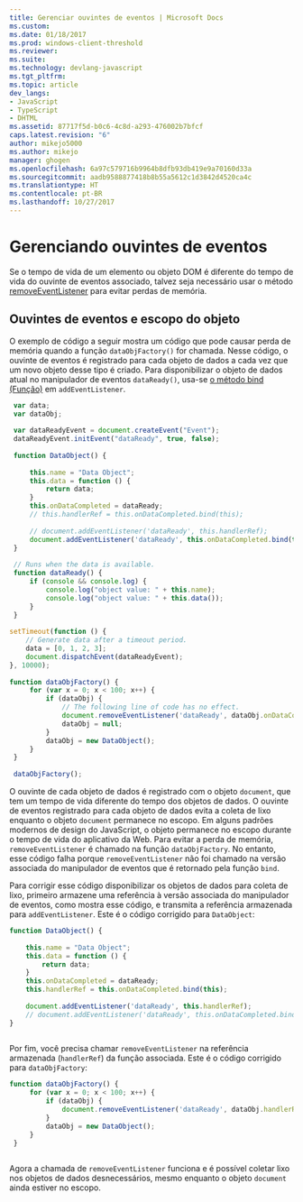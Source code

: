 ```yaml
---
title: Gerenciar ouvintes de eventos | Microsoft Docs
ms.custom: 
ms.date: 01/18/2017
ms.prod: windows-client-threshold
ms.reviewer: 
ms.suite: 
ms.technology: devlang-javascript
ms.tgt_pltfrm: 
ms.topic: article
dev_langs:
- JavaScript
- TypeScript
- DHTML
ms.assetid: 87717f5d-b0c6-4c8d-a293-476002b7bfcf
caps.latest.revision: "6"
author: mikejo5000
ms.author: mikejo
manager: ghogen
ms.openlocfilehash: 6a97c579716b9964b8dfb93db419e9a70160d33a
ms.sourcegitcommit: aadb9588877418b8b55a5612c1d3842d4520ca4c
ms.translationtype: HT
ms.contentlocale: pt-BR
ms.lasthandoff: 10/27/2017
---
```

# <a name="managing-event-listeners"></a>Gerenciando ouvintes de eventos
Se o tempo de vida de um elemento ou objeto DOM é diferente do tempo de vida do ouvinte de eventos associado, talvez seja necessário usar o método [removeEventListener](http://msdn.microsoft.com/library/ie/ff975250\(v=vs.85\).aspx) para evitar perdas de memória.  
  
## <a name="event-listeners-and-object-scope"></a>Ouvintes de eventos e escopo do objeto  
 O exemplo de código a seguir mostra um código que pode causar perda de memória quando a função `dataObjFactory()` for chamada. Nesse código, o ouvinte de eventos é registrado para cada objeto de dados a cada vez que um novo objeto desse tipo é criado. Para disponibilizar o objeto de dados atual no manipulador de eventos `dataReady()`, usa-se [o método bind (Função)](../../javascript/reference/bind-method-function-javascript.md) em `addEventListener`.  
  
```JavaScript  
 var data;  
 var dataObj;  
  
 var dataReadyEvent = document.createEvent("Event");  
 dataReadyEvent.initEvent("dataReady", true, false);  
  
 function DataObject() {  
  
     this.name = "Data Object";  
     this.data = function () {  
         return data;  
     }  
     this.onDataCompleted = dataReady;  
     // this.handlerRef = this.onDataCompleted.bind(this);  
  
     // document.addEventListener('dataReady', this.handlerRef);  
     document.addEventListener('dataReady', this.onDataCompleted.bind(this));  
 }  
  
 // Runs when the data is available.  
 function dataReady() {  
     if (console && console.log) {  
         console.log("object value: " + this.name);  
         console.log("object value: " + this.data());  
     }  
 }  
  
setTimeout(function () {  
    // Generate data after a timeout period.  
    data = [0, 1, 2, 3];  
    document.dispatchEvent(dataReadyEvent);  
}, 10000);  
  
function dataObjFactory() {  
     for (var x = 0; x < 100; x++) {  
         if (dataObj) {  
             // The following line of code has no effect.  
             document.removeEventListener('dataReady', dataObj.onDataCompleted);  
             dataObj = null;  
         }  
         dataObj = new DataObject();  
     }  
 }  
  
 dataObjFactory();  
```  
  
 O ouvinte de cada objeto de dados é registrado com o objeto `document`, que tem um tempo de vida diferente do tempo dos objetos de dados. O ouvinte de eventos registrado para cada objeto de dados evita a coleta de lixo enquanto o objeto `document` permanece no escopo. Em alguns padrões modernos de design do JavaScript, o objeto permanece no escopo durante o tempo de vida do aplicativo da Web. Para evitar a perda de memória, `removeEventListener` é chamado na função `dataObjFactory`. No entanto, esse código falha porque `removeEventListener` não foi chamado na versão associada do manipulador de eventos que é retornado pela função `bind`.  
  
 Para corrigir esse código disponibilizar os objetos de dados para coleta de lixo, primeiro armazene uma referência à versão associada do manipulador de eventos, como mostra esse código, e transmita a referência armazenada para `addEventListener`. Este é o código corrigido para `DataObject`:  
  
```JavaScript  
function DataObject() {  
  
    this.name = "Data Object";  
    this.data = function () {  
        return data;  
    }  
    this.onDataCompleted = dataReady;  
    this.handlerRef = this.onDataCompleted.bind(this);  
  
    document.addEventListener('dataReady', this.handlerRef);  
    // document.addEventListener('dataReady', this.onDataCompleted.bind(this));  
}  
  
```  
  
 Por fim, você precisa chamar `removeEventListener` na referência armazenada (`handlerRef`) da função associada. Este é o código corrigido para `dataObjFactory`:  
  
```JavaScript  
function dataObjFactory() {  
     for (var x = 0; x < 100; x++) {  
         if (dataObj) {  
             document.removeEventListener('dataReady', dataObj.handlerRef);  
         }  
         dataObj = new DataObject();  
     }  
 }  
  
```  
  
 Agora a chamada de `removeEventListener` funciona e é possível coletar lixo nos objetos de dados desnecessários, mesmo enquanto o objeto `document` ainda estiver no escopo.
